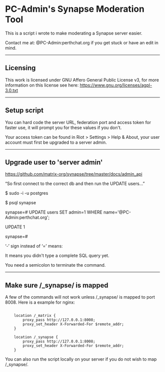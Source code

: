 
# PC-Admin's Synapse Moderation Tool


This is a script i wrote to make moderating a Synapse server easier.

Contact me at: @PC-Admin:perthchat.org if you get stuck or have an edit in mind.

***
## Licensing

This work is licensed under GNU Affero General Public License v3, for more information on this license see here: https://www.gnu.org/licenses/agpl-3.0.txt

***
## Setup script

You can hard code the server URL, federation port and access token for faster use, it will prompt you for these values if you don't.

Your access token can be found in Riot > Settings > Help & About, your user account must first be upgraded to a server admin.

***
## Upgrade user to 'server admin'

https://github.com/matrix-org/synapse/tree/master/docs/admin_api

“So first connect to the correct db and then run the UPDATE users...”

$ sudo -i -u postgres

$ psql synapse

synapse=# UPDATE users SET admin=1 WHERE name='@PC-Admin:perthchat.org';

UPDATE 1

synapse=# 

‘-’ sign instead of ‘=’ means:

It means you didn't type a complete SQL query yet.

You need a semicolon to terminate the command.

***
## Make sure /_synapse/ is mapped

A few of the commands will not work unless /_synapse/ is mapped to port 8008. Here is a example for nginx:

```

    location /_matrix {
        proxy_pass http://127.0.0.1:8008;
        proxy_set_header X-Forwarded-For $remote_addr;
    }

    location /_synapse {
        proxy_pass http://127.0.0.1:8008;
        proxy_set_header X-Forwarded-For $remote_addr;
    }

```

You can also run the script locally on your server if you do not wish to map /_synapse/.

